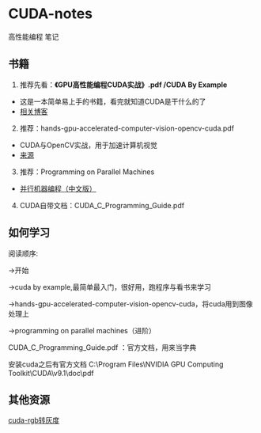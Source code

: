 # CUDA-notes
高性能编程 笔记
## 书籍
1. 推荐先看：**《GPU高性能编程CUDA实战》.pdf /CUDA By Example**
* 这是一本简单易上手的书籍，看完就知道CUDA是干什么的了
* [相关博客](https://blog.csdn.net/fishseeker/article/details/75093166)

2. 推荐：hands-gpu-accelerated-computer-vision-opencv-cuda.pdf
* CUDA与OpenCV实战，用于加速计算机视觉
* [来源](https://github.com/PacktPublishing/Hands-On-GPU-Accelerated-Computer-Vision-with-OpenCV-and-CUDA)

3. 推荐：Programming on Parallel Machines
* [并行机器编程（中文版）](https://github.com/thirdwing/ParaBook)

4. CUDA自带文档：CUDA_C_Programming_Guide.pdf
## 如何学习
阅读顺序:	

->开始

->cuda by example,最简单最入门，很好用，跑程序与看书来学习

->hands-gpu-accelerated-computer-vision-opencv-cuda，将cuda用到图像处理上

->programming on parallel machines（进阶）

CUDA_C_Programming_Guide.pdf ：官方文档，用来当字典

安装cuda之后有官方文档
C:\Program Files\NVIDIA GPU Computing Toolkit\CUDA\v9.1\doc\pdf

## 其他资源
[cuda-rgb转灰度](https://github.com/canteen-man/CUDA-Program)
